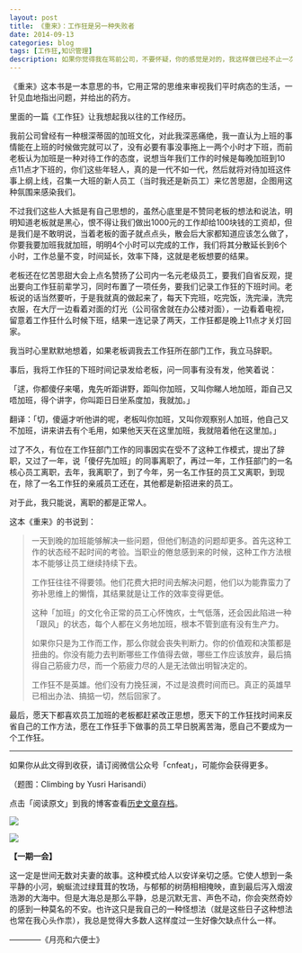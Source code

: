 ```yaml
---
layout: post
title: 《重来》：工作狂是另一种失败者
date: 2014-09-13
categories: blog
tags: [工作狂,知识管理]
description: 如果你觉得我在骂前公司，不要怀疑，你的感觉是对的，我这样做已经不止一次了。
---
```


《重来》这本书是一本意思的书，它用正常的思维来审视我们平时病态的生活，一针见血地指出问题，并给出的药方。

里面的一篇《工作狂》让我想起我以往的工作经历。

我前公司曾经有一种根深蒂固的加班文化，对此我深恶痛绝，我一直认为上班的事情能在上班的时候做完就可以了，没有必要有事没事拖上一两个小时才下班，而前老板认为加班是一种对待工作的态度，说想当年我们工作的时候是每晚加班到10点11点才下班的，你们这些年轻人，真的是一代不如一代，然后就将对待加班这件事上纲上线，召集一大班的新人员工（当时我还是新员工）来忆苦思甜，企图用这种氛围来感染我们。

不过我们这些人大抵是有自己思想的，虽然心底里是不赞同老板的想法和说法，明明知道老板就是黑心，恨不得让我们做出1000元的工作却给100块钱的工资却，但是我们是不敢明说，当着老板的面子就点点头，散会后大家都知道应该怎么做了，你要我要加班我就加班，明明4个小时可以完成的工作，我们将其分散延长到6个小时，工作总量不变，时间延长，效率下降，这就是老板想要的结果。

老板还在忆苦思甜大会上点名赞扬了公司内一名元老级员工，要我们自省反观，提出要向工作狂前辈学习，同时布置了一项任务，要我们记录工作狂的下班时间。老板说的话当然要听，于是我就真的做起来了，每天下完班，吃完饭，洗完澡，洗完衣服，在大厅一边看着对面的灯光（公司宿舍就在办公楼对面），一边看着电视，留意着工作狂什么时候下班，结果一连记录了两天，工作狂都是晚上11点才关灯回家。

我当时心里默默地想着，如果老板调我去工作狂所在部门工作，我立马辞职。

事后，我将工作狂的下班时间记录发给老板，问一同事有没有发，他笑着说：

「逑，你都傻仔来噶，鬼先听距讲野，距叫你加班，又叫你睇人地加班，距自己又唔加班，得个讲字，你叫距日日坐系度加，我就加。」

翻译：「切，傻逼才听他讲的呢，老板叫你加班，又叫你观察别人加班，他自己又不加班，讲来讲去有个毛用，如果他天天在这里加班，我就陪着他在这里加。」

过了不久，有位在工作狂部门工作的同事因实在受不了这种工作模式，提出了辞职，又过了一年，说「傻仔先加班」的同事离职了，再过一年，工作狂部门的一名核心员工离职，去年，我离职了，到了今年，另一名工作狂的员工又离职，到现在，除了一名工作狂的亲戚员工还在，其他都是新招进来的员工。

对于此，我只能说，离职的都是正常人。

这本《重来》的书说到：

>一天到晚的加班能够解决一些问题，但他们制造的问题却更多。首先这种工作的状态经不起时间的考验。当职业的倦怠感到来的时候，这种工作方法根本不能够让员工继续持续下去。
>
>工作狂往往不得要领。他们花费大把时间去解决问题，他们以为能靠蛮力了弥补思维上的懒惰，其结果就是让工作的效率变得更低。
>
>这种「加班」的文化令正常的员工心怀愧疚，士气低落，还会因此陷进一种「跟风」的状态，每个人都在义务地加班，根本不管到底有没有生产力。
>
>如果你只是为工作而工作，那么你就会丧失判断力。你的价值观和决策都是扭曲的。你没有能力去判断哪些工作值得去做，哪些工作应该放弃，最后搞得自己筋疲力尽，而一个筋疲力尽的人是无法做出明智决定的。
>
>工作狂不是英雄。他们没有力挽狂澜，不过是浪费时间而已。真正的英雄早已相出办法、搞掂一切，然后回家了。

最后，愿天下都喜欢员工加班的老板都赶紧改正思想，愿天下的工作狂找时间来反省自己的工作方法，愿在工作狂手下做事的员工早日脱离苦海，愿自己不要成为一个工作狂。

----

如果你从此文得到收获，请订阅微信公众号「cnfeat」，可能你会获得更多。

（题图：Climbing by Yusri Harisandi）

点击「阅读原文」到我的博客查看[历史文章存档](http://cnfeat.com)。

![](http://cnfeat.qiniudn.com/mHDSX.png)

![](http://cnfeat.qiniudn.com/signitrue-2014-07-11.png)


**【一期一会】**

这一定是世间无数对夫妻的故事。这种模式给人以安详亲切之感。它使人想到一条平静的小河，蜿蜒流过绿茸茸的牧场，与郁郁的树荫相相掩映，直到最后泻入烟波浩渺的大海中。但是大海总是那么平静，总是沉默无言、声色不动，你会突然奇妙的感到一种莫名的不安。也许这只是我自己的一种怪想法（就是这些日子这种想法也常在我心头作祟），我总是觉得大多数人这样度过一生好像欠缺点什么一样。

————《月亮和六便士》







